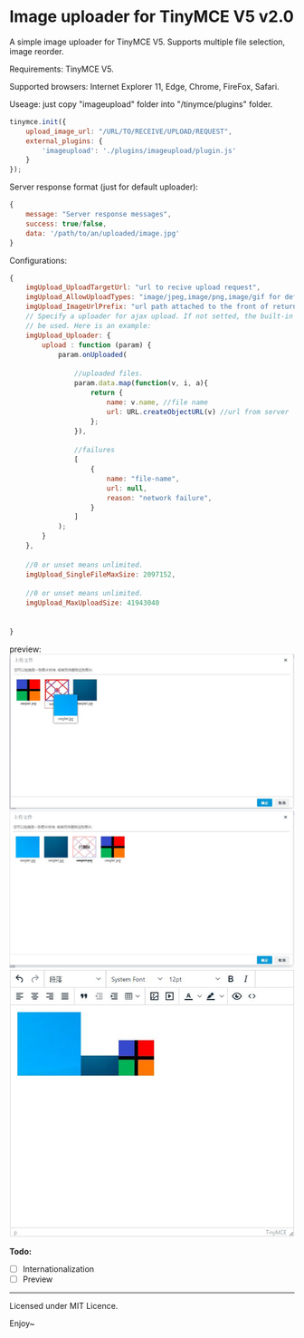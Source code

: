 # Image uploader for TinyMCE V5 v2.0

A simple image uploader for TinyMCE V5. Supports multiple file selection, image reorder.

Requirements: TinyMCE V5.

Supported browsers: Internet Explorer 11, Edge, Chrome, FireFox, Safari.

Useage: just copy "imageupload" folder into "/tinymce/plugins" folder.

```javascript
tinymce.init({
    upload_image_url: "/URL/TO/RECEIVE/UPLOAD/REQUEST",
    external_plugins: {
        'imageupload': './plugins/imageupload/plugin.js'
    }
});
```

Server response format (just for default uploader):
```javascript
{
	message: "Server response messages",
	success: true/false,
	data: '/path/to/an/uploaded/image.jpg'
}
```

Configurations:
```javascript
{
	imgUpload_UploadTargetUrl: "url to recive upload request",
	imgUpload_AllowUploadTypes: "image/jpeg,image/png,image/gif for default.",
	imgUpload_ImageUrlPrefix: "url path attached to the front of returned url path",
	// Specify a uploader for ajax upload. If not setted, the built-in ajax uploader will
	// be used. Here is an example:
	imgUpload_Uploader: { 
		upload : function (param) {
			param.onUploaded(

				//uploaded files.
				param.data.map(function(v, i, a){
					return {
						name: v.name, //file name
						url: URL.createObjectURL(v) //url from server
					};
				}),

				//failures
				[
					{
						name: "file-name",
						url: null,
						reason: "network failure",
					}
				]
			);
		}
	},

	//0 or unset means unlimited.
	imgUpload_SingleFileMaxSize: 2097152,

	//0 or unset means unlimited.
	imgUpload_MaxUploadSize: 41943040

	
}
```

preview:
![1](https://raw.githubusercontent.com/lujiaxing/image-uploader-for-tinymce-5/master/preview-images/1.jpg)
![2](https://raw.githubusercontent.com/lujiaxing/image-uploader-for-tinymce-5/master/preview-images/2.jpg)
![3](https://raw.githubusercontent.com/lujiaxing/image-uploader-for-tinymce-5/master/preview-images/3.jpg)


**Todo:**
- [ ] Internationalization
- [ ] Preview

---

Licensed under MIT Licence.

Enjoy~
